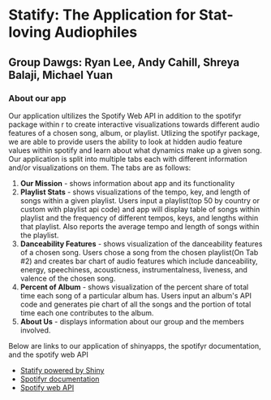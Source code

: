 # Statify: The Application for Stat-loving Audiophiles
## Group Dawgs: Ryan Lee, Andy Cahill, Shreya Balaji, Michael Yuan

### About our app
Our application ultilizes the Spotify Web API in addition to the spotifyr package within
r to create interactive visualizations towards different audio features of a chosen song, album,
or playlist. Utlizing the spotifyr package, we are able to provide users the ability
to look at hidden audio feature values within spotify and learn about what dynamics make up
a given song. Our application is split into multiple tabs each with different information
and/or visualizations on them. The tabs are as follows:

1. **Our Mission** - shows information about app and its functionality
2. **Playlist Stats** - shows visualizations of the tempo, key, and length of songs within a given playlist. Users input a playlist(top 50 by country or custom with playlist api code) and app will display table of songs within playlist and the frequency of different tempos, keys, and lengths within that playlist. Also reports the average tempo and length of songs within the playlist.
3. **Danceability Features** - shows visualization of the danceability features of a chosen song. Users chose a song from the chosen playlist(On Tab #2) and creates bar chart of audio features which include danceability, energy, speechiness, acousticness, instrumentalness, liveness, and valence of the chosen song.
4. **Percent of Album** - shows visualization of the percent share of total time each song of a particular album has. Users input an album's API code and generates pie chart of all the songs and the portion of total time each one contributes to the album.
5. **About Us** - displays information about our group and the members involved.

Below are links to our application of shinyapps, the spotifyr documentation, and the spotify web API

* [Statify powered by Shiny](https://cahillaw.shinyapps.io/Statify/)
* [Spotifyr documentation](https://www.rdocumentation.org/packages/spotifyr/versions/1.0.0)
* [Spotify web API](https://developer.spotify.com/documentation/web-api/)